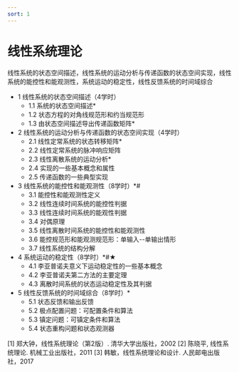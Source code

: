 ```yaml
---
sort: 1
---
```

# 线性系统理论


线性系统的状态空间描述，线性系统的运动分析与传递函数的状态空间实现，线性系统的能控性和能观测性，系统运动的稳定性，线性反馈系统的时间域综合


- 1  线性系统的状态空间描述（4学时）
  - 1.1 系统的状态空间描述*
  - 1.2 状态方程的对角线规范形和约当规范形
  - 1.3 由状态空间描述导出传递函数矩阵*
- 2  线性系统的运动分析与传递函数的状态空间实现（4学时）
  - 2.1 线性定常系统的状态转移矩阵*
  - 2.2 线性定常系统的脉冲响应矩阵
  - 2.3 线性离散系统的运动分析*
  - 2.4 实现的一些基本概念和属性
  - 2.5 传递函数的一些典型实现
- 3  线性系统的能控性和能观测性（8学时）*#
  - 3.1 能控性和能观测性定义
  - 3.2 线性连续时间系统的能控性判据
  - 3.3 线性连续时间系统的能观性判据
  - 3.4 对偶原理
  - 3.5 线性离散时间系统的能控性和能观测性
  - 3.6 能控规范形和能观测规范形：单输入--单输出情形
  - 3.7  线性系统的结构分解
- 4  系统运动的稳定性（8学时）*#★
  - 4.1 李亚普诺夫意义下运动稳定性的一些基本概念
  - 4.2 李亚普诺夫第二方法的主要定理
  - 4.3 离散时间系统的状态运动稳定性及其判据
- 5  线性反馈系统的时间域综合（8学时）*
  - 5.1 状态反馈和输出反馈
  - 5.2 极点配置问题：可配置条件和算法
  - 5.3 镇定问题：可镇定条件和算法
  - 5.4 状态重构问题和状态观测器

[1] 郑大钟，线性系统理论（第2版）. 清华大学出版社，2002
[2] 陈晓平, 线性系统理论. 机械工业出版社，2011
[3] 韩敏，线性系统理论和设计. 人民邮电出版社，2017

